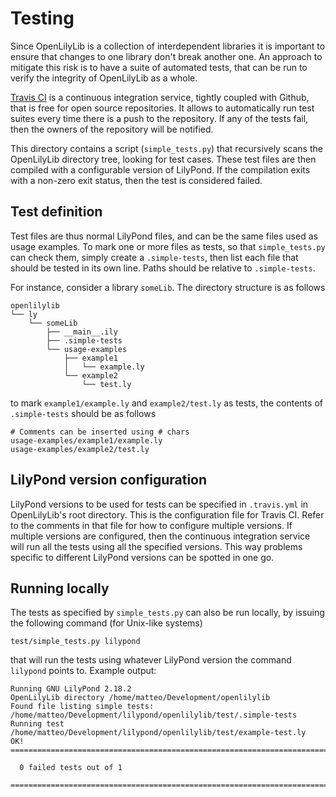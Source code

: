 Testing
=======

Since OpenLilyLib is a collection of interdependent libraries it is important to
ensure that changes to one library don't break another one. An approach to
mitigate this risk is to have a suite of automated tests, that can be run to
verify the integrity of OpenLilyLib as a whole.

[Travis CI](http://docs.travis-ci.com/) is a continuous integration service,
tightly coupled with Github, that is free for open source repositories. It
allows to automatically run test suites every time there is a push to the
repository. If any of the tests fail, then the owners of the repository will be
notified.

This directory contains a script (`simple_tests.py`) that recursively scans the
OpenLilyLib directory tree, looking for test cases. These test files are then
compiled with a configurable version of LilyPond. If the compilation exits with
a non-zero exit status, then the test is considered failed.

Test definition
---------------

Test files are thus normal LilyPond files, and can be the same files used as
usage examples. To mark one or more files as tests, so that `simple_tests.py`
can check them, simply create a `.simple-tests`, then list each file that should
be tested in its own line. Paths should be relative to `.simple-tests`.

For instance, consider a library `someLib`. The directory structure is as
follows

```
openlilylib
└── ly
    └── someLib
        ├── __main__.ily
        ├── .simple-tests
        └── usage-examples
            ├── example1
            │   └── example.ly
            └── example2
                └── test.ly
```

to mark `example1/example.ly` and `example2/test.ly` as tests, the contents of
`.simple-tests` should be as follows

```
# Comments can be inserted using # chars
usage-examples/example1/example.ly
usage-examples/example2/test.ly
```

LilyPond version configuration
------------------------------

LilyPond versions to be used for tests can be specified in `.travis.yml` in
OpenLilyLib's root directory. This is the configuration file for Travis
CI. Refer to the comments in that file for how to configure multiple
versions. If multiple versions are configured, then the continuous integration
service will run all the tests using all the specified versions. This way
problems specific to different LilyPond versions can be spotted in one go.

Running locally
---------------

The tests as specified by `simple_tests.py` can also be run locally, by issuing
the following command (for Unix-like systems)

```
test/simple_tests.py lilypond
```

that will run the tests using whatever LilyPond version the command `lilypond`
points to. Example output:

```
Running GNU LilyPond 2.18.2
OpenLilyLib directory /home/matteo/Development/openlilylib
Found file listing simple tests: /home/matteo/Development/lilypond/openlilylib/test/.simple-tests
Running test /home/matteo/Development/lilypond/openlilylib/test/example-test.ly  OK!
===============================================================================

  0 failed tests out of 1

===============================================================================
```
